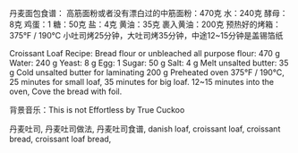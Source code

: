 丹麦面包食谱：
高筋面粉或者没有漂白过的中筋面粉：470克
水：240克
酵母：8克 
鸡蛋：1
糖：50克
盐：4克
黄油：35克
裹入黄油：200克
预热好的烤箱：375°F / 190°C 小吐司烤25分钟，大吐司烤35分钟，中途12~15分钟是盖锡箔纸

Croissant Loaf Recipe:
Bread flour or unbleached all purpose flour: 470 g
Water: 240 g
Yeast: 8 g
Egg: 1
Sugar: 50 g
Salt: 4 g
Melt unsalted butter: 35 g
Cold unsalted butter for laminating 200 g
Preheated oven 375°F / 190°C, 25 minutes for small loaf, 35 minutes for big loaf. 12~15 minutes into the oven, Cove the bread with foil. 


背景音乐：This is not Effortless by True Cuckoo

丹麦吐司, 丹麦吐司做法, 丹麦吐司食谱, danish loaf, croissant loaf, croissant bread, croissant loaf bread,